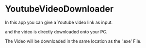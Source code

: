 # YoutubeVideoDownloader

In this app you can give a Youtube video link as input.


and the video is directly downloaded onto your PC.


The Video will be downloaded in the same location as the '.exe' File. 
